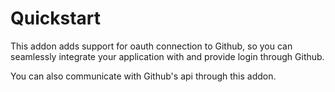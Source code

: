 Quickstart
==========

This addon adds support for oauth connection to Github,
so you can seamlessly integrate your application with and provide login through Github.

You can also communicate with Github's api through this addon.
